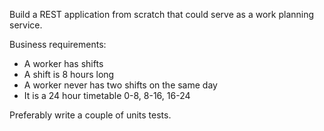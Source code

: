 Build a REST application from scratch that could serve as a work planning service.

Business requirements:

- A worker has shifts
- A shift is 8 hours long
- A worker never has two shifts on the same day
- It is a 24 hour timetable 0-8, 8-16, 16-24

Preferably write a couple of units tests.
